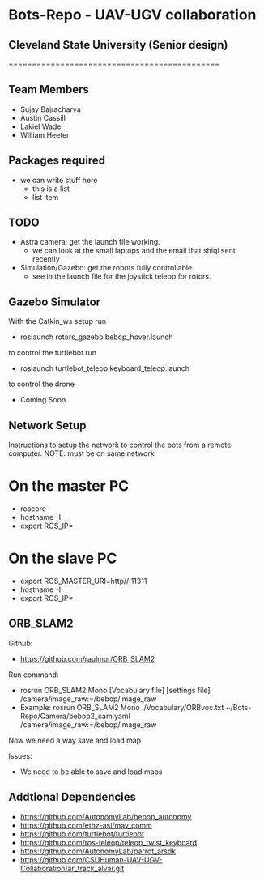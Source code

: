 # Bots-Repo - UAV-UGV collaboration

## Cleveland State University (Senior design)
=============================================
## Team Members
  * Sujay Bajracharya
  * Austin Cassill
  * Lakiel Wade
  * William Heeter

## Packages required
* we can write stuff here
  * this is a list
  * list item
  
## TODO
  * Astra camera: get the launch file working.
    * we can look at the small laptops and the email that shiqi sent recently
  * Simulation/Gazebo: get the robots fully controllable.
    * see in the launch file for the joystick teleop for rotors.
    
## Gazebo Simulator 
  With the Catkin_ws setup run 
   * roslaunch rotors_gazebo bebop_hover.launch
  
  to control the turtlebot run
   * roslaunch turtlebot_teleop  keyboard_teleop.launch
   
  to control the drone 
  * Coming Soon

## Network Setup
Instructions to setup the network to control the bots from a remote computer.
NOTE: must be on same network

# On the master PC
 * roscore
 * hostname -I
 * export ROS_IP=<yourip>

# On the slave PC
 * export ROS_MASTER_URI=http//<masterip>:11311
 * hostname -I
 * export ROS_IP=<yourip>

## ORB_SLAM2
Github:
 * https://github.com/raulmur/ORB_SLAM2

Run command: 
 * rosrun ORB_SLAM2 Mono [Vocabulary file] [settings file] /camera/image_raw:=/bebop/image_raw
 * Example: rosrun ORB_SLAM2 Mono ./Vocabulary/ORBvoc.txt ~/Bots-Repo/Camera/bebop2_cam.yaml /camera/image_raw:=/bebop/image_raw

Now we need a way save and load map

Issues:
 * We need to be able to save and load maps

## Addtional Dependencies
 * https://github.com/AutonomyLab/bebop_autonomy
 * https://github.com/ethz-asl/mav_comm
 * https://github.com/turtlebot/turtlebot
 * https://github.com/ros-teleop/teleop_twist_keyboard
 * https://github.com/AutonomyLab/parrot_arsdk
 * https://github.com/CSUHuman-UAV-UGV-Collaboration/ar_track_alvar.git
